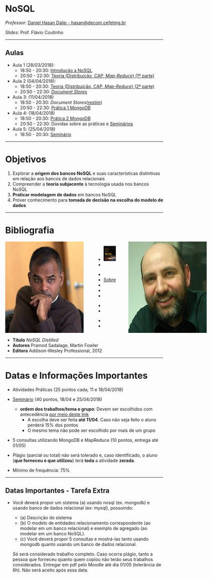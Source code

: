 <!--
  bespokeEvent: bullets.disable
-->

# NoSQL

_Professor:_ [Daniel Hasan Dalip - hasan@decom.cefetmg.br](mailto:hasan@decom.cefetmg.br)

_Slides:_ Prof. Flávio Coutinho

---
## Aulas

  - Aula 1 (28/03/2018):
    - 18:50 - 20:30: [Introdução a NoSQL](classes/intro/)
    - 20:50 - 22:30: [Teoria (Distribuição, CAP, _Map-Reduce_) (1ª parte)](classes/theory/)
  - Aula 2 (04/04/2018):
    - 18:50 - 20:30: [Teoria (Distribuição, CAP, _Map-Reduce_) (2ª parte) ](classes/theory/#25)
    - 20:50 - 22:30: [_Document Stores_](classes/document/)
  - Aula 3: (11/04/2018)
    - 18:50 - 20:30: _Document Stores_([restim](classes/document/#47))
    - 20:50 - 22:30: [Prática 1 MongoDB][activity-mongodb1]
  - Aula 4: (18/04/2018)
    - 18:50 - 20:30: [Prática 2 MongoDB][activity-mongodb2]
    - 20:50 - 22:30: Dúvidas sobre as práticas e [Seminários][seminar]
  - Aula 5: (25/04/2018)
    - 18:50 - 20:30: [Seminário][seminar]




[seminar]: https://github.com/daniel-hasan/cefet-nosql/tree/master/assignments/seminar/README.md
[activity-mongodb1]: https://github.com/daniel-hasan/cefet-nosql/tree/master/assignments/mongodb/README.md
[activity-mongodb2]: https://github.com/daniel-hasan/cefet-nosql/tree/master/assignments/mongodb2/README.md
[activity-neo4j]: https://github.com/daniel-hasan/cefet-nosql/tree/master/assignments/neo4j/README.md

---
# Objetivos

1. Explorar a **origem dos bancos NoSQL** e suas características distintivas em
   relação aos bancos de dados relacionais
1. Compreender a **teoria subjacente** à tecnologia usada nos bancos NoSQL
1. **Praticar modelagem de dados** em bancos NoSQL
1. Prover conhecimento para **tomada de decisão na escolha do modelo de dados**

---
# Bibliografia

<div style="display: flex; flex-direction: row; justify-content: space-around; width: 100%;">
  <img class="portrait left floating" src="images/pramod-sadalage-avatar.jpg" style="order: 0;">
  <img class="portrait right floating" src="images/martin-fowler-avatar.jpg" style="order: 2;">
  <div class="" style="order: 1">
    <figure class="book">
      <ul class="hardcover_front" class="no-bullet">
        <li class="no-bullet"><img src="images/book-nosql-distilled.png" width="100%" height="100%"></li>
        <li class="no-bullet"></li>
      </ul>
      <ul class="page no-bullet">
        <li class="no-bullet"></li>
        <li class="no-bullet"><a class="book-btn" href="http://martinfowler.com/books/nosql.html">Sobre</a></li>
        <li class="no-bullet"></li>
        <li class="no-bullet"></li>
        <li class="no-bullet"></li>
      </ul>
      <ul class="hardcover_back no-bullet">
        <li class="no-bullet"></li>
        <li class="no-bullet"></li>
      </ul>
      <ul class="book_spine no-bullet">
        <li class="no-bullet"></li>
        <li class="no-bullet"></li>
      </ul>
    </figure>  
  </div>
</div>

- **Título**	_NoSQL Distilled_
- **Autores**	Pramod Sadalage, Martin Fowler
- **Editora**	 Addison-Wesley Professional, 2012

---
# Datas e Informações Importantes

- Atividades Práticas (25 pontos cada, 11 e 18/04/2018)
- [Seminário][seminar] (40 pontos, 18/04 e 25/04/2018)
  - **ordem dos trabalhos/tema e grupo**: Devem ser escolhidos com antecedência [por meio deste link](https://goo.gl/psxUcX)
    - A escolha deve ser feita **até 11/04**. Caso não seja feito o aluno perderá 15% dos pontos
    - O mesmo tema não pode ser escolhido por mais de um grupo
- 5 consultas utilizando MongoDB e MapReduce (10 pontos, entrega até 01/05)
- Plágio (parcial ou total) não será tolerado e, caso identificado, o aluno (**que forneceu e que utilizou**) terá **toda** a atividade **zerada**.
- Mínimo de frequência: 75%

  [seminar]: https://github.com/daniel-hasan/cefet-nosql/tree/master/assignments/seminar/README.md
  [tp]: https://github.com/daniel-hasan/cefet-nosql/tree/master/assignments/tp/README.md
  [mapreduce]:https://docs.mongodb.com/manual/core/map-reduce/
---
## Datas Importantes - Tarefa Extra
- Você deverá propor um sistema (a) usando nosql (ex. mongodb) e usando banco de dados relacional (ex: mysql), possuindo:
  - (a) Descrição do sistema
  - (b) O modelo de entidades relacionamento correspondente (ao modelar em um banco relacional) e exemplo de agregado (ao modelar em um banco NoSQL).
  - (c) Você deverá propor 5 consultas e mostrá-las tanto usando mongodb quanto usando um banco de dados relacional.

  Só será considerado trabalho completo. Caso ocorra plágio, tanto a pessoa que forneceu quanto quem copiou não terão seus trabalhos considerados. Entregar em pdf pelo Moodle até dia 01/05 (tolerância de 6h). Não será aceito após essa data.
